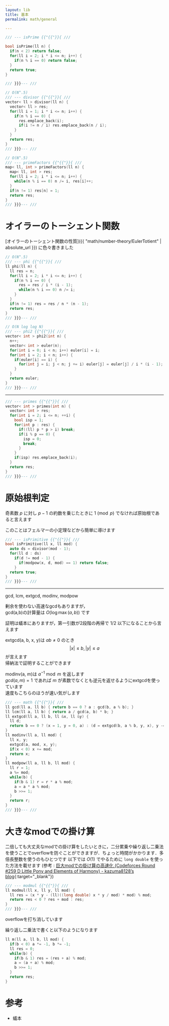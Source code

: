 ```yaml
---
layout: lib
title: 基本
permalink: math/general

---
```




```cpp
/// --- isPrime {{"{{"}}{ ///

bool isPrime(ll n) {
  if(n < 2) return false;
  for(ll i = 2; i * i <= n; i++) {
    if(n % i == 0) return false;
  }
  return true;
}

/// }}}--- ///
```



```cpp
// O(N^.5)
/// --- divisor {{"{{"}}{ ///
vector< ll > divisor(ll n) {
  vector< ll > res;
  for(ll i = 1; i * i <= n; i++) {
    if(n % i == 0) {
      res.emplace_back(i);
      if(i != n / i) res.emplace_back(n / i);
    }
  }
  return res;
}
/// }}}--- ///
```



```cpp
// O(N^.5)
/// --- primeFactors {{"{{"}}{ ///
map< ll, int > primeFactors(ll n) {
  map< ll, int > res;
  for(ll i = 2; i * i <= n; i++) {
    while(n % i == 0) n /= i, res[i]++;
  }
  if(n != 1) res[n] = 1;
  return res;
}
/// }}}--- ///
```


# オイラーのトーシェント関数

[オイラーのトーシェント関数の性質]({{ "math/number-theory/EulerTotient" | absolute_url }}) に色々書きました


```cpp
// O(N^.5)
/// --- phi {{"{{"}}{ ///
ll phi(ll n) {
  ll res = n;
  for(ll i = 2; i * i <= n; i++) {
    if(n % i == 0) {
      res = res / i * (i - 1);
      while(n % i == 0) n /= i;
    }
  }
  if(n != 1) res = res / n * (n - 1);
  return res;
}
/// }}}--- ///
```



```cpp
// O(N log log N)
/// --- phi2 {{"{{"}}{ ///
vector< int > phi2(int n) {
  n++;
  vector< int > euler(n);
  for(int i = 0; i < n; i++) euler[i] = i;
  for(int i = 2; i < n; i++) {
    if(euler[i] == i) {
      for(int j = i; j < n; j += i) euler[j] = euler[j] / i * (i - 1);
    }
  }
  return euler;
}
/// }}}--- ///
```


---


```cpp
/// --- primes {{"{{"}}{ ///
vector< int > primes(int n) {
  vector< int > res;
  for(int i = 2; i <= n; ++i) {
    bool isp = 1;
    for(int p : res) {
      if((ll) p * p > i) break;
      if(i % p == 0) {
        isp = 0;
        break;
      }
    }
    if(isp) res.emplace_back(i);
  }
  return res;
}
/// }}}--- ///
```


# 原始根判定

奇素数 $p$ に対し $p-1$ の約数を乗じたときに $1 \pmod p$ でなければ原始根であると言えます

このことはフェルマーの小定理などから簡単に導けます


```cpp
/// --- isPrimitive {{"{{"}}{ ///
bool isPrimitive(ll x, ll mod) {
  auto ds = divisor(mod - 1);
  for(ll d : ds)
    if(d != mod - 1) {
      if(modpow(x, d, mod) == 1) return false;
    }
  return true;
}
/// }}}--- ///
```


---

gcd, lcm, extgcd, modinv, modpow

剰余を使わない高速なgcdもありますが，  
gcd(a,b)の計算量は $O(\log \max(a, b))$ です

証明は蟻本にありますが，第一引数が2段階の再帰で $1/2$ 以下になることから言えます

extgcd(a, b, x, y)は $ab \not= 0$ のとき $$|x| \leq b, |y| \leq a$$ が言えます  
帰納法で証明することができます

modinv(a, m)は $a^{-1} \bmod m$ を返します  
$gcd(a, m) = 1$ であれば $m$ が素数でなくとも逆元を返せるようにextgcdを使っています  
速度もこちらのほうが速い気がします


```cpp
/// --- math {{"{{"}}{ ///
ll gcd(ll a, ll b) { return b == 0 ? a : gcd(b, a % b); }
ll lcm(ll a, ll b) { return a / gcd(a, b) * b; }
ll extgcd(ll a, ll b, ll &x, ll &y) {
  ll d;
  return b == 0 ? (x = 1, y = 0, a) : (d = extgcd(b, a % b, y, x), y -= a / b * x, d);
}
ll modinv(ll a, ll mod) {
  ll x, y;
  extgcd(a, mod, x, y);
  if(x < 0) x += mod;
  return x;
}
ll modpow(ll a, ll b, ll mod) {
  ll r = 1;
  a %= mod;
  while(b) {
    if(b & 1) r = r * a % mod;
    a = a * a % mod;
    b >>= 1;
  }
  return r;
}
/// }}}--- ///
```


# 大きなmodでの掛け算

二倍しても大丈夫なmodでの掛け算をしたいときに，二分累乗や繰り返し二乗法を使うことでoverflowを防ぐことができますが．ちょっと時間がかかります．多倍長整数を使うのもひとつです
以下では $O(1)$ でやるために `long double` を使った方法を載せます (参考 : [巨大modでの掛け算の高速化 (Codeforces Round #259 D Little Pony and Elements of Harmony) - kazuma8128’s blog](http://kazuma8128.hatenablog.com/entry/2018/06/04/144254){:target="_blank"}<!--_-->)


```cpp
/// --- modmul {{"{{"}}{ ///
ll modmul(ll x, ll y, ll mod) {
  ll res = (x * y - (ll)((long double) x * y / mod) * mod) % mod;
  return res < 0 ? res + mod : res;
}
/// }}}--- ///
```


overflowを打ち消しています

繰り返し二乗法で書くと以下のようになります

```cpp
ll m(ll a, ll b, ll mod) {
  if(b < 0) a *= -1, b *= -1;
  ll res = 0;
  while(b) {
    if(b & 1) res = (res + a) % mod;
    a = (a + a) % mod;
    b >>= 1;
  }
  return res;
}
```

# 参考

* 蟻本

